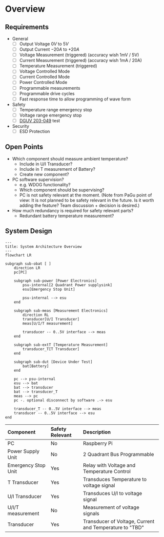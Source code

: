 # Overview

## Requirements

- General
    - [ ] Output Voltage $0V$ to $5V$
    - [ ] Output Current $-20A$ to $+20A$
    - [ ] Voltage Measurement (triggered) (accuracy wish 1mV / 5V)
    - [ ] Current Measurement (triggered) (accuracy wish 1mA / 20A)
    - [ ] Temperature Measurement (triggered)
    - [ ] Voltage Controlled Mode
    - [ ] Current Controlled Mode
    - [ ] Power Controlled Mode
    - [ ] Programmable measurements
    - [ ] Programmable drive cycles
    - [ ] Fast response time to allow programming of wave form
- Safety
    - [ ] Temperature range emergency stop
    - [ ] Voltage range emergency stop
    - [ ] [DGUV 203-049][dguv] test
- Security
    - [ ] ESD Protection

[dguv]: (https://publikationen.dguv.de/widgets/pdf/download/article/829)

## Open Points

- Which component should measure ambient temperature?
    - Include in U/I Transducer?
    - Include in T measurement of Battery?
    - Create new component?
- PC software supervision?
    - e.g. WDOG functionality?
    - Which component should be supervising?
    - PC is not safety relevant at the moment. (Note from PaGu point of view: It
      is not planned to be safety relevant in the future. Is it worth adding the
      feature? Team discussion + decision is desired.)
- How much redundancy is required for safety relevant parts?
    - Redundant battery temperature measurement?

## System Design

```mermaid
---
title: System Architecture Overview
---
flowchart LR

subgraph sub-obat [ ]
    direction LR
    pc[PC]

    subgraph sub-power [Power Electronics]
        psu-internal[2 Quadrant Power supplysink]
        esu[Emergency Stop Unit]

        psu-internal --> esu
    end

    subgraph sub-meas [Measurement Electronics]
        direction RL
        transducer[U/I Transducer]
        meas[U/I/T measurement]

        transducer -- 0..5V interface --> meas
    end

    subgraph sub-extT [Temperature Measurement]
        transducer_T[T Transducer]
    end

    subgraph sub-dut [Device Under Test]
        bat[Battery]
    end

    pc --> psu-internal
    esu --> bat
    bat --> transducer
    bat --> transducer_T
    meas --> pc
    pc -. optional disconnect by software .-> esu

    transducer_T -- 0..5V interface --> meas
    transducer -- 0..5V interface --> esu
end
```

| Component           | Safety Relevant | Description                                             |
|:--------------------|:----------------|:--------------------------------------------------------|
| PC                  | No              | Raspberry Pi                                            |
| Power Supply Unit   | No              | 2 Quadrant Bus Programmable                             |
| Emergency Stop Unit | Yes             | Relay with Voltage and Temperature Control              |
| T Transducer        | Yes             | Transduces Temperature to voltage signal                |
| U/I Transducer      | Yes             | Transduces U/I to voltage signal                        |
| U/I/T measurement   | No              | Measurement of voltage signals                          |
| Transducer          | Yes             | Transducer of Voltage, Current and Temperature to "TBD" |
